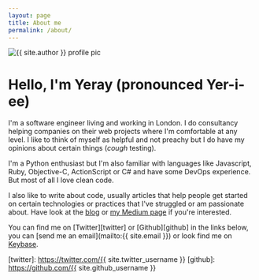 ```yaml
---
layout: page
title: About me
permalink: /about/
---
```


<img src="{{ site.url }}/assets/yeray.jpg" alt="{{ site.author }} profile pic" class="profile-pic" />

# Hello, I'm Yeray (pronounced Yer-i-ee)

I'm a software engineer living and working in London. I do consultancy helping companies on their web projects where I'm comfortable at any level. I like to think of myself as helpful and not preachy but I do have my opinions about certain things (*cough* testing).

I'm a Python enthusiast but I'm also familiar with languages like Javascript, Ruby, Objective-C, ActionScript or C# and have some DevOps experience. But most of all I love clean code.

I also like to write about code, usually articles that help people get started on certain technologies or practices that I've struggled or am passionate about. Have look at the [blog](/) or [my Medium page](https://medium.com/@yeraydiazdiaz/) if you're interested.

You can find me on [Twitter][twitter] or [Github][github] in the links below, you can [send me an email](mailto:{{ site.email }}) or look find me on [Keybase](https://keybase.io/yeray).


[twitter]: https://twitter.com/{{ site.twitter_username }}
[github]: https://github.com/{{ site.github_username }}